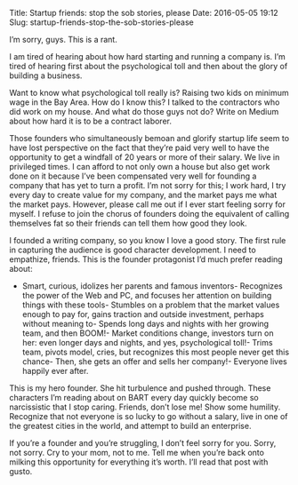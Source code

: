 Title: Startup friends: stop the sob stories, please
Date: 2016-05-05 19:12
Slug: startup-friends-stop-the-sob-stories-please

I’m sorry, guys. This is a rant.

I am tired of hearing about how hard starting and running a company is. I’m tired of hearing first about the psychological toll and then about the glory of building a business.

Want to know what psychological toll really is? Raising two kids on minimum wage in the Bay Area. How do I know this? I talked to the contractors who did work on my house. And what do those guys not do? Write on Medium about how hard it is to be a contract laborer.

Those founders who simultaneously bemoan and glorify startup life seem to have lost perspective on the fact that they’re paid very well to have the opportunity to get a windfall of 20 years or more of their salary. We live in privileged times. I can afford to not only own a house but also get work done on it because I’ve been compensated very well for founding a company that has yet to turn a profit. I’m not sorry for this; I work hard, I try every day to create value for my company, and the market pays me what the market pays. However, please call me out if I ever start feeling sorry for myself. I refuse to join the chorus of founders doing the equivalent of calling themselves fat so their friends can tell them how good they look.

I founded a writing company, so you know I love a good story. The first rule in capturing the audience is good character development. I need to empathize, friends. This is the founder protagonist I’d much prefer reading about:

- Smart, curious, idolizes her parents and famous inventors- Recognizes the power of the Web and PC, and focuses her attention on building things with these tools- Stumbles on a problem that the market values enough to pay for, gains traction and outside investment, perhaps without meaning to- Spends long days and nights with her growing team, and then BOOM!- Market conditions change, investors turn on her: even longer days and nights, and yes, psychological toll!- Trims team, pivots model, cries, but recognizes this most people never get this chance- Then, she gets an offer and sells her company!- Everyone lives happily ever after.

This is my hero founder. She hit turbulence and pushed through. These characters I’m reading about on BART every day quickly become so narcissistic that I stop caring. Friends, don’t lose me! Show some humility. Recognize that not everyone is so lucky to go without a salary, live in one of the greatest cities in the world, and attempt to build an enterprise.

If you’re a founder and you’re struggling, I don’t feel sorry for you. Sorry, not sorry. Cry to your mom, not to me. Tell me when you’re back onto milking this opportunity for everything it’s worth. I’ll read that post with gusto.